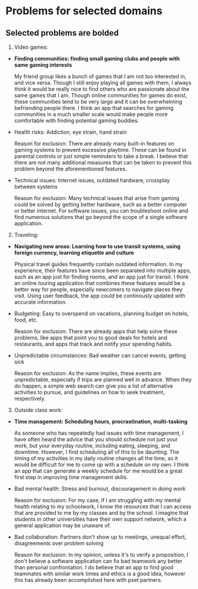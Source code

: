 # Problems for selected domains

## Selected problems are bolded

1. Video games:

- **Finding communities: finding small gaming clubs and people with same gaming interests**

  My friend group likes a bunch of games that I am not too interested in, and vice versa. Though I still enjoy playing all games with them, I always think it would be really nice to find others who are passionate about the same games that I am. Though online communities for games do exist, these communities tend to be very large and it can be overwhelming befriending people there. I think an app that searches for gaming communities in a much smaller scale would make people more comfortable with finding potential gaming buddies.

- Health risks: Addiction, eye strain, hand strain

  Reason for exclusion: There are already many built-in features on gaming systems to prevent excessive playtime. These can be found in parental controls or just simple reminders to take a break. I believe that there are not many additional measures that can be taken to prevent this problem beyond the aforementioned features.

- Technical issues: Internet issues, outdated hardware, crossplay between systems

  Reason for exclusion: Many technical issues that arise from gaming could be solved by getting better hardware, such as a better computer or better internet. For software issues, you can troubleshoot online and find numerous solutions that go beyond the scope of a single software application.

2. Traveling:

- **Navigating new areas: Learning how to use transit systems, using foreign currency, learning etiquette and culture**

  Physical travel guides frequently contain outdated information. In my experience, their features have since been separated into multiple apps, such as an app just for finding rooms, and an app just for transit. I think an online touring application that combines these features would be a better way for people, especially newcomers to navigate places they visit. Using user feedback, the app could be continously updated with accurate information.

- Budgeting: Easy to overspend on vacations, planning budget on hotels, food, etc.

  Reason for exclusion: There are already apps that help solve these problems, like apps that point you to good deals for hotels and restaurants, and apps that track and notify your spending habits.

- Unpredictable circumstances: Bad weather can cancel events, getting sick

  Reason for exclusion: As the name implies, these events are unpredictable, especially if trips are planned well in advance. When they do happen, a simple web search can give you a list of alternative activities to pursue, and guidelines on how to seek treatment, respectively.

3. Outside class work:

- **Time management: Scheduling hours, procrastination, multi-tasking**

  As someone who has repeatedly had issues with time management, I have often heard the advice that you should schedule not just your work, but your everyday routine, including eating, sleeping, and downtime. However, I find scheduling all of this to be daunting. The timing of my activities in my daily routine changes all the time, so it would be difficult for me to come up with a schedule on my own. I think an app that can generate a weekly schedule for me would be a great first step in improving time management skills.

- Bad mental health: Stress and burnout, discouragement in doing work

  Reason for exclusion: For my case, if I am struggling with my mental health relating to my schoolwork, I know the resources that I can access that are provided to me by my classes and by the school. I imagine that students in other universities have their own support network, which a general application may be unaware of.

- Bad collaboration: Partners don't show up to meetings, unequal effort, disagreements over problem solving

  Reason for exclusion: In my opinion, unless it's to verify a proposition, I don't believe a software application can fix bad teamwork any better than personal confrontation. I do believe that an app to find good teammates with similar work times and ethics is a good idea, however this has already been accomplished here with pset partners.
